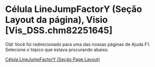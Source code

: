 
# Célula LineJumpFactorY (Seção Layout da página), Visio [Vis_DSS.chm82251645]

Olá! Você foi redirecionado para uma das nossas páginas de Ajuda F1. Selecione o tópico que estava procurando abaixo.

[Célula LineJumpFactorY (Seção Page Layout)](http://msdn.microsoft.com/library/5a14be0d-9e3c-23c4-7782-bda5470d1243%28Office.15%29.aspx)
